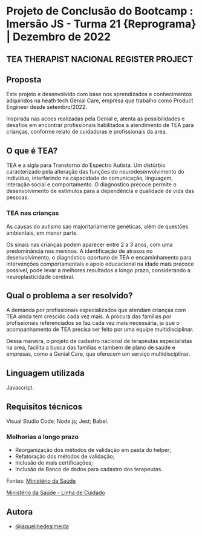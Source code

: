 # Projeto de Conclusão do Bootcamp : Imersão JS - Turma 21 {Reprograma} | Dezembro de 2022 

## TEA THERAPIST NACIONAL REGISTER PROJECT

## Proposta

Este projeto e desenvolvido com base nos aprendizados e conhecimentos adquiridos na heath tech Genial Care, empresa que trabalho como Product Engineer desde setembro/2022.

Inspirada nas acoes realizadas pela Genial e, atenta as possibilidades e desafios em encontrar profissionais habilitados a atendimento de TEA para crianças, conforme relato de cuidadoras e profissionais da area. 

## O que é TEA?
TEA e a sigla para Transtorno do Espectro Autista. 
Um distúrbio caracterizado pela alteração das funções do neurodesenvolvimento do individuo, interferindo na capacidade de comunicação, linguagem, interação social e comportamento.
O diagnostico precoce permite o desenvolvimento de estímulos para a dependência e qualidade de vida das pessoas.


### TEA nas crianças  
As causas do autismo sao majoritariamente genéticas, além de questões ambientais, em menor parte.

Os sinais nas crianças podem aparecer entre 2 a 3 anos, com uma predominância nos meninos.
A identificação de atrasos no desenvolvimento, o diagnóstico oportuno de TEA e encaminhamento para intervenções comportamentais e apoio educacional na idade mais precoce possível, pode levar a melhores resultados a longo prazo, considerando a neuroplasticidade cerebral.

## Qual o problema a ser resolvido?

A demanda por profissionais especializados  que atendam crianças com TEA ainda tem crescido cada vez mais.
A procura das famílias por profissionais referenciados se faz cada vez mais necessária, ja que o acompanhamento de TEA precisa ser feito por uma equipe multidisciplinar. 

Dessa maneira, o projeto de cadastro nacional de terapeutas especialistas na area, facilita a busca das famílias e também de plano de saúde e empresas, como a Genial Care, que oferecem um serviço multidisciplinar.

## Linguagem utilizada
Javascript.

## Requisitos técnicos
Visual Studio Code;
Node.js;
Jest;
Babel.

### Melhorias a longo prazo
 - Reorganização dos métodos de validação em pasta do helper;
 - Refatoração dos métodos de validação;
 - Inclusão de mais certificações; 
 - Inclusão de Banco de dados para cadastro dos terapeutas.


Fontes: 
[Ministério da Saúde](https://www.gov.br/saude/pt-br/assuntos/noticias/2022/abril/tea-saiba-o-que-e-o-transtorno-do-espectro-autista-e-como-o-sus-tem-dado-assistencia-a-pacientes-e-familiares)

[Ministério da Saúde - Linha de Cuidado](https://linhasdecuidado.saude.gov.br/portal/transtorno-do-espectro-autista/definicao-tea/)


## Autora

- [@jaquelinedealmeida](https://www.linkedin.com/in/jaqueline-de-almeida/)
